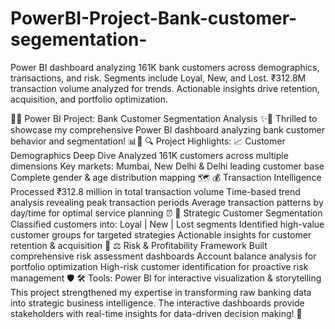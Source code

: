 # PowerBI-Project-Bank-customer-segementation-
Power BI dashboard analyzing 161K bank customers across demographics, transactions, and risk. Segments include Loyal, New, and Lost. ₹312.8M transaction volume analyzed for trends. Actionable insights drive retention, acquisition, and portfolio optimization.

🏦✨ Power BI Project: Bank Customer Segmentation Analysis ✨🏦
Thrilled to showcase my comprehensive Power BI dashboard analyzing bank customer behavior and segmentation! 📊💼
🔍 Project Highlights:
📈 Customer Demographics Deep Dive
Analyzed 161K customers across multiple dimensions
Key markets: Mumbai, New Delhi & Delhi leading customer base
Complete gender & age distribution mapping 🗺️
💰 Transaction Intelligence
Processed ₹312.8 million in total transaction volume
Time-based trend analysis revealing peak transaction periods
Average transaction patterns by day/time for optimal service planning ⏰
👥 Strategic Customer Segmentation
Classified customers into: Loyal | New | Lost segments
Identified high-value customer groups for targeted strategies
Actionable insights for customer retention & acquisition 🎯
⚖️ Risk & Profitability Framework
Built comprehensive risk assessment dashboards
Account balance analysis for portfolio optimization
High-risk customer identification for proactive risk management 🛡️
🛠️ Tools: Power BI for interactive visualization & storytelling
This project strengthened my expertise in transforming raw banking data into strategic business intelligence. The interactive dashboards provide stakeholders with real-time insights for data-driven decision making! 🚀
